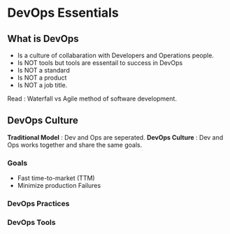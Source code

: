 # DevOps Essentials

## What is DevOps
- Is a culture of collabaration with Developers and Operations people.
- Is NOT tools but tools are essentail to success in DevOps
- Is NOT a standard
- Is NOT a product
- Is NOT a job title.

Read : Waterfall vs Agile method of software development.

## DevOps Culture
**Traditional Model** : Dev and Ops are seperated.
**DevOps Culture** : Dev and Ops works together and share the same goals.

### Goals
- Fast time-to-market (TTM)
- Minimize production Failures


### DevOps Practices
<place holder>
  
### DevOps Tools
<place holder>
